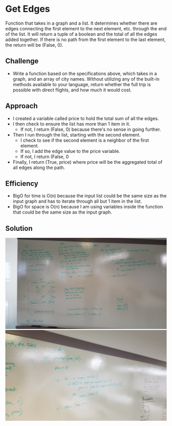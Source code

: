# Get Edges
Function that takes in a graph and a list. It determines whether there are edges connecting the first element to the next element, etc. through the end of the list. It will return a tuple of a boolean and the total of all the edges added together. If there is no path from the first element to the last element, the return will be (False, 0).

## Challenge
- Write a function based on the specifications above, which takes in a graph, and an array of city names. Without utilizing any of the built-in methods available to your language, return whether the full trip is possible with direct flights, and how much it would cost.

## Approach
- I created a variable called price to hold the total sum of all the edges.
- I then check to ensure the list has more than 1 item in it.
    - If not, I return (False, 0) because there's no sense in going further.
- Then I run through the list, starting with the second element.
    - I check to see if the second element is a neighbor of the first element.
    - If so, I add the edge value to the price variable.
    - If not, I return (False, 0
- Finally, I return (True, price) where price will be the aggregated total of all edges along the path.

## Efficiency
- BigO for time is O(n) because the input list could be the same size as the input graph and has to iterate through all but 1 item in the list.
- BigO for space is O(n) because I am using variables inside the function that could be the same size as the input graph.

## Solution
![get_edges image](../assets/get_edge.jpg)
![get_edges2 image](../assets/get_edges2.jpg)



